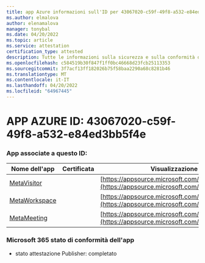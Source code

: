 ```yaml
---
title: app Azure informazioni sull'ID per 43067020-c59f-49f8-a532-e84ed3bb5f4e
ms.author: elmalova
author: elenamalova
manager: tonybal
ms.date: 04/20/2022
ms.topic: article
ms.service: attestation
certification_type: attested
description: Tutte le informazioni sulla sicurezza e sulla conformità disponibili per 43067020-c59f-49f8-a532-e84ed3bb5f4e.
ms.openlocfilehash: c584519b30f847f1ff0bc46668d23fcb25113353
ms.sourcegitcommit: 3f7acf13ff182026b75f58baa2290a68c8281b46
ms.translationtype: MT
ms.contentlocale: it-IT
ms.lasthandoff: 04/20/2022
ms.locfileid: "64967445"
---
```

# <a name="azure-app-id-43067020-c59f-49f8-a532-e84ed3bb5f4e"></a>APP AZURE ID: 43067020-c59f-49f8-a532-e84ed3bb5f4e


### <a name="apps-associated-with-this-id"></a>App associate a questo ID:
| **Nome dell'app** | **Certificata** | **Visualizzazione in AppSource** |
|--------------|---------------|-----------------------|
| [MetaVisitor](../forward/WA200003588.md) |  | [https://appsource.microsoft.com/product/office/WA200003588](https://appsource.microsoft.com/product/office/WA200003588) |
| [MetaWorkspace](../forward/WA200003747.md) |  | [https://appsource.microsoft.com/product/office/WA200003747](https://appsource.microsoft.com/product/office/WA200003747) |
| [MetaMeeting](../forward/WA200003890.md) |  | [https://appsource.microsoft.com/product/office/WA200003890](https://appsource.microsoft.com/product/office/WA200003890) |

### <a name="microsoft-365-app-compliance-status"></a>Microsoft 365 stato di conformità dell'app
- stato attestazione Publisher: completato
